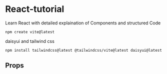 # React-tutorial

Learn React with detailed explaination of Components and structured Code

`npm create vite@latest`

daisyui and tailwind css

`npm install tailwindcss@latest @tailwindcss/vite@latest daisyui@latest`

## Props
